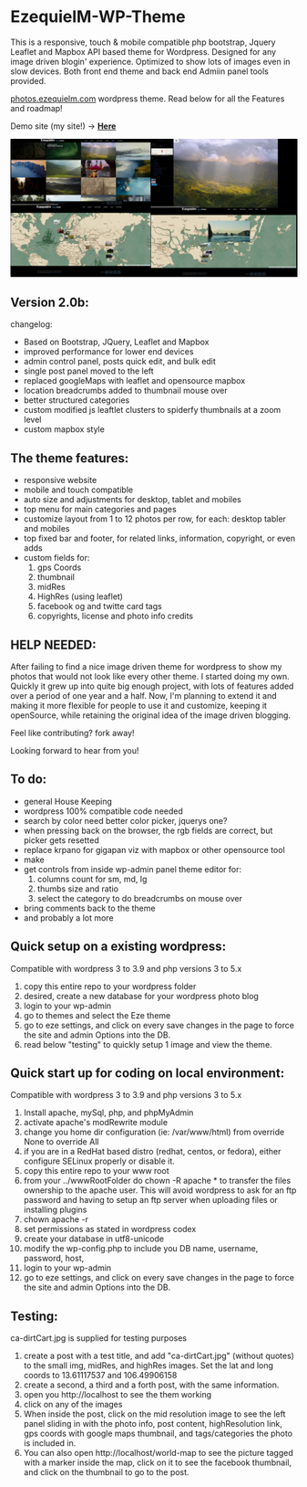EzequielM-WP-Theme
==================

This is a responsive, touch & mobile compatible php bootstrap, Jquery Leaflet and Mapbox API based theme for Wordpress. Designed for any image driven blogin' experience. Optimized to show lots of images even in slow devices. 
Both front end theme and back end Admiin panel tools provided.

[photos.ezequielm.com](http://photos.ezequielm.com) wordpress theme. Read below for all the Features and roadmap!

Demo site (my site!) -> [**Here**](http://photos.ezequielm.com)

![My image](wp-content/themes/EzequielM/screenshotsPages.jpeg)


Version 2.0b:
------------------
changelog:
* Based on Bootstrap, JQuery, Leaflet and Mapbox
* improved performance for lower end devices
* admin control panel, posts quick edit, and bulk edit
* single post panel moved to the left
* replaced googleMaps with leaflet and opensource mapbox
* location breadcrumbs added to thumbnail mouse over
* better structured categories
* custom modified js leaftlet clusters to spiderfy thumbnails at a zoom level
* custom mapbox style



The theme features:
------------------
* responsive website
* mobile and touch compatible
* auto size and adjustments for desktop, tablet and mobiles
* top menu for main categories and pages
* customize layout from 1 to 12 photos per row, for each: desktop tabler and mobiles
* top fixed bar and footer, for related links, information, copyright, or even adds
* custom fields for:
  1. gps Coords
  2. thumbnail
  3. midRes
  4. HighRes (using leaflet)
  7. facebook og and twitte card tags
  8. copyrights, license and photo info credits

HELP NEEDED:
------------
After failing to find a nice image driven theme for wordpress to show my photos that would not look like every other theme. I started doing my own. Quickly it grew up into quite big enough project, with lots of features added over a period of one year and a half.
Now, I'm planning to extend it and making it more flexible for people to use it and customize, keeping it openSource, while retaining the original idea of the image driven blogging.

Feel like contributing? fork away!


Looking forward to hear from you!


To do:
------
* general House Keeping
* wordpress 100% compatible code needed
* search by color need better color picker, jquerys one?
* when pressing back on the browser, the rgb fields are correct, but picker gets resetted
* replace krpano for gigapan viz with mapbox or other opensource tool
* make
* get controls from inside wp-admin panel theme editor for:
  1. columns count for sm, md, lg
  2. thumbs size and ratio
  3. select the category to do breadcrumbs on mouse over
* bring comments back to the theme
* and probably a lot more

Quick setup on a existing wordpress:
--------------------------
Compatible with wordpress 3 to 3.9 and php versions 3 to 5.x

1. copy this entire repo to your wordpress folder
2. desired, create a new database for your wordpress photo blog
3. login to your wp-admin
4. go to themes and select the Eze theme
5. go to eze settings, and click on every save changes in the page to force the site and admin Options into the DB.
6. read below "testing" to quickly setup 1 image and view the theme.

Quick start up for coding on local environment:
--------------------------
Compatible with wordpress 3 to 3.9 and php versions 3 to 5.x

1. Install apache, mySql, php, and phpMyAdmin
2. activate apache's modRewrite module
3. change you home dir configuration (ie: /var/www/html) from override None to override All
4. if you are in a RedHat based distro (redhat, centos, or fedora), either configure SELinux properly or disable it.
4. copy this entire repo to your www root
5. from your ../wwwRootFolder do chown -R apache * to transfer the files ownership to the apache user. This will avoid wordpress to ask for an ftp password and having to setup an ftp server when uploading files or installing plugins
5. chown apache -r
4. set permissions as stated in wordpress codex
5. create your database in utf8-unicode
6. modify the wp-config.php to include you DB name, username, password, host,
7. login to your wp-admin
8. go to eze settings, and click on every save changes in the page to force the site and admin Options into the DB.

Testing:
--------

ca-dirtCart.jpg is supplied for testing purposes

1. create a post with a test title, and add "ca-dirtCart.jpg" (without quotes) to the small img, midRes, and highRes images. Set the lat and long coords to 13.61117537 and 106.49906158
8. create a second, a third and a forth post, with the same information.
9. open you http://localhost to see the them working
10. click on any of the images
11. When inside the post, click on the mid resolution image to see the left panel sliding in with the photo info, post content, highResolution link, gps coords with google maps thumbnail, and tags/categories the photo is included in.
12. You can also open http://localhost/world-map to see the picture tagged with a marker inside the map, click on it to see the facebook thumbnail, and click on the thumbnail to go to the post.

